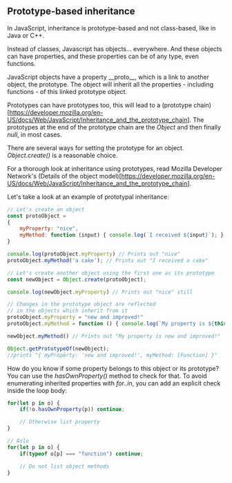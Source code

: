 ## Prototype-based inheritance
In JavaScript, inheritance is prototype-based and not class-based, like in Java or C++.

Instead of classes, Javascript has objects... everywhere. And these objects can have properties, and these properties can be of any type, even functions.

JavaScript objects have a property \_\_proto__, which is a link to another object, the prototype. The object will inherit all the properties - including functions - of this linked prototype object.

Prototypes can have prototypes too, this will lead to a (prototype chain)[https://developer.mozilla.org/en-US/docs/Web/JavaScript/Inheritance_and_the_prototype_chain]. The prototypes at the end of the prototype chain are the _Object_ and then finally _null_, in most cases.

There are several ways for setting the prototype for an object. _Object.create()_ is a reasonable choice.

For a thorough look at inheritance using prototypes, read Mozilla Developer Network's (Details of the object model)[https://developer.mozilla.org/en-US/docs/Web/JavaScript/Inheritance_and_the_prototype_chain].

Let's take a look at an example of prototypal inheritance:

```javascript
// Let's create an object
const protoObject =
{
    myProperty: "nice",
    myMethod: function (input) { console.log(`I received ${input}`); }
}

console.log(protoObject.myProperty) // Prints out "nice"
protoObject.myMethod('a cake'); // Prints out "I received a cake"

// Let's create another object using the first one as its prototype
const newObject = Object.create(protoObject);

console.log(newObject.myProperty) // Prints out "nice" still

// Changes in the prototype object are reflected 
// in the objects which inherit from it
protoObject.myProperty = "new and improved!"
protoObject.myMethod = function () { console.log(`My property is ${this.myProperty}`) }

newObject.myMethod() // Prints out "My property is new and improved!"

Object.getPrototypeOf(newObject); 
//prints "{ myProperty: 'new and improved!', myMethod: [Function] }"
```
How do you know if some property belongs to this object or its prototype? You can use the _hasOwnProperty()_ method to check for that. To avoid enumerating inherited properties with _for..in_, you can add an explicit check inside the loop body:

```javascript
for(let p in o) {
    if(!o.hasOwnProperty(p)) continue;

    // Otherwise list property
}

// Aslo
for(let p in o) {
    if(typeof o[p] === "function") continue;

    // Do not list object methods
}
```